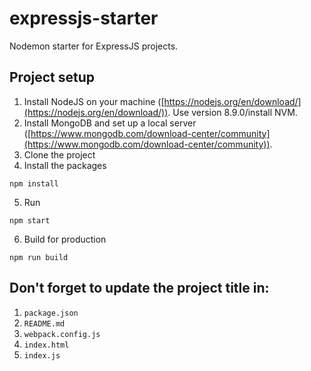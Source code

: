 # expressjs-starter

Nodemon starter for ExpressJS projects.

## Project setup
1. Install NodeJS on your machine ([https://nodejs.org/en/download/](https://nodejs.org/en/download/)). Use version 8.9.0/install NVM.
2. Install MongoDB and set up a local server ([https://www.mongodb.com/download-center/community](https://www.mongodb.com/download-center/community)).
3. Clone the project
4. Install the packages
```
npm install
```
5. Run
```
npm start
```
6. Build for production
```
npm run build
```

## Don't forget to update the project title in:
1. `package.json`
2. `README.md`
3. `webpack.config.js`
4. `index.html`
5. `index.js`